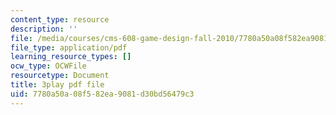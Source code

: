 ```yaml
---
content_type: resource
description: ''
file: /media/courses/cms-608-game-design-fall-2010/7780a50a08f582ea9081d30bd56479c3_68569.pdf
file_type: application/pdf
learning_resource_types: []
ocw_type: OCWFile
resourcetype: Document
title: 3play pdf file
uid: 7780a50a-08f5-82ea-9081-d30bd56479c3
---
```

